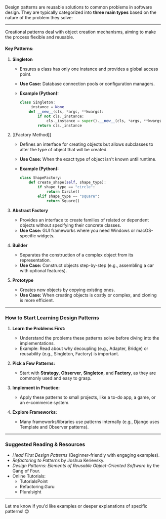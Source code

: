 Design patterns are reusable solutions to common problems in software design. They are typically categorized into **three main types** based on the nature of the problem they solve:

---

Creational patterns deal with object creation mechanisms, aiming to make the process flexible and reusable.

#### **Key Patterns:**

1. **Singleton**
    
    - Ensures a class has only one instance and provides a global access point.
    - **Use Case:** Database connection pools or configuration managers.
    - **Example (Python):**
        
        ```python
        class Singleton:
            _instance = None
            def __new__(cls, *args, **kwargs):
                if not cls._instance:
                    cls._instance = super().__new__(cls, *args, **kwargs)
                return cls._instance
        ```
        
2. [[Factory Method]]
    
    - Defines an interface for creating objects but allows subclasses to alter the type of object that will be created.
    - **Use Case:** When the exact type of object isn't known until runtime.
    - **Example (Python):**
        
        ```python
        class ShapeFactory:
            def create_shape(self, shape_type):
                if shape_type == "circle":
                    return Circle()
                elif shape_type == "square":
                    return Square()
        ```
        
3. **Abstract Factory**
    
    - Provides an interface to create families of related or dependent objects without specifying their concrete classes.
    - **Use Case:** GUI frameworks where you need Windows or macOS-specific widgets.
4. **Builder**
    
    - Separates the construction of a complex object from its representation.
    - **Use Case:** Construct objects step-by-step (e.g., assembling a car with optional features).
5. **Prototype**
    
    - Creates new objects by copying existing ones.
    - **Use Case:** When creating objects is costly or complex, and cloning is more efficient.

---

### **How to Start Learning Design Patterns**

1. **Learn the Problems First:**
    
    - Understand the problems these patterns solve before diving into the implementations.
    - Example: Read about why decoupling (e.g., Adapter, Bridge) or reusability (e.g., Singleton, Factory) is important.
2. **Pick a Few Patterns:**
    
    - Start with **Strategy**, **Observer**, **Singleton**, and **Factory**, as they are commonly used and easy to grasp.
3. **Implement in Practice:**
    
    - Apply these patterns to small projects, like a to-do app, a game, or an e-commerce system.
4. **Explore Frameworks:**
    
    - Many frameworks/libraries use patterns internally (e.g., Django uses Template and Observer patterns).

---

### **Suggested Reading & Resources**

- _Head First Design Patterns_ (Beginner-friendly with engaging examples).
- _Refactoring to Patterns_ by Joshua Kerievsky.
- _Design Patterns: Elements of Reusable Object-Oriented Software_ by the Gang of Four.
- Online Tutorials:
    - TutorialsPoint
    - Refactoring.Guru
    - Pluralsight

---

Let me know if you'd like examples or deeper explanations of specific patterns! 😊